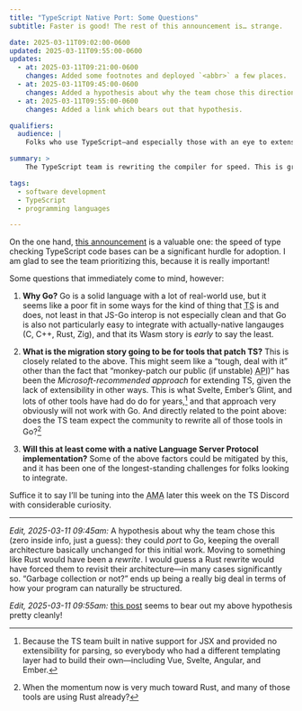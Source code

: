 ```yaml
---
title: "TypeScript Native Port: Some Questions"
subtitle: Faster is good! The rest of this announcement is… strange.

date: 2025-03-11T09:02:00-0600
updated: 2025-03-11T09:55:00-0600
updates:
  - at: 2025-03-11T09:21:00-0600
    changes: Added some footnotes and deployed `<abbr>` a few places.
  - at: 2025-03-11T09:45:00-0600
    changes: Added a hypothesis about why the team chose this direction.
  - at: 2025-03-11T09:55:00-0600
    changes: Added a link which bears out that hypothesis.

qualifiers:
  audience: |
    Folks who use TypeScript—and especially those with an eye to extensions and integrations with TypeScript.

summary: >
    The TypeScript team is rewriting the compiler for speed. This is great! But they chose Go. That’s… weird. Really, really weird.

tags:
  - software development
  - TypeScript
  - programming languages

---
```


On the one hand, [this announcement][ts] is a valuable one: the speed of type checking TypeScript code bases can be a significant hurdle for adoption. I am glad to see the team prioritizing this, because it is really important!

[ts]: https://devblogs.microsoft.com/typescript/typescript-native-port/

Some questions that immediately come to mind, however:

1. **Why Go?** Go is a solid language with a lot of real-world use, but it seems like a poor fit in some ways for the kind of thing that <abbr title="TypeScript">TS</abbr> is and does, not least in that <abbr>JS</abbr>-Go interop is not especially clean and that Go is also not particularly easy to integrate with actually-native langauges (C, C++, Rust, Zig), and that its Wasm story is *early* to say the least.

2. **What is the migration story going to be for tools that patch <abbr>TS</abbr>?** This is closely related to the above. This might seem like a “tough, deal with it” other than the fact that “monkey-patch our public (if unstable) <abbr title="application programming interface">API</abbr>)” has been the *Microsoft-recommended approach* for extending <abbr>TS</abbr>, given the lack of extensibility in other ways. This is what Svelte, Ember’s Glint, and lots of other tools have had do do for years,[^jsx] and that approach very obviously will not work with Go. And directly related to the point above: does the <abbr>TS</abbr> team expect the community to rewrite all of those tools in Go?[^momentum]

3. **Will this at least come with a native Language Server Protocol implementation?** Some of the above factors could be mitigated by this, and it has been one of the longest-standing challenges for folks looking to integrate.

Suffice it to say I’ll be tuning into the <abbr title="ask me anything">AMA</abbr> later this week on the <abbr>TS</abbr> Discord with considerable curiosity.

---

*Edit, 2025-03-11 09:45am:* A hypothesis about why the team chose this (zero inside info, just a guess): they could *port* to Go, keeping the overall architecture basically unchanged for this initial work. Moving to something like Rust would have been a *rewrite*. I would guess a Rust rewrite would have forced them to revisit their architecture—in many cases significantly so. “Garbage collection or not?” ends up being a really big deal in terms of how your program can naturally be structured.

*Edit, 2025-03-11 09:55am:* [this post](https://github.com/microsoft/typescript-go/discussions/411) seems to bear out my above hypothesis pretty cleanly!


[^jsx]: Because the <abbr>TS</abbr> team built in native support for <span class="all-smcp">JSX</span> and provided no extensibility for parsing, so everybody who had a different templating layer had to build their own—including Vue, Svelte, Angular, and Ember.

[^momentum]: When the momentum now is very much toward Rust, and many of those tools are using Rust already?